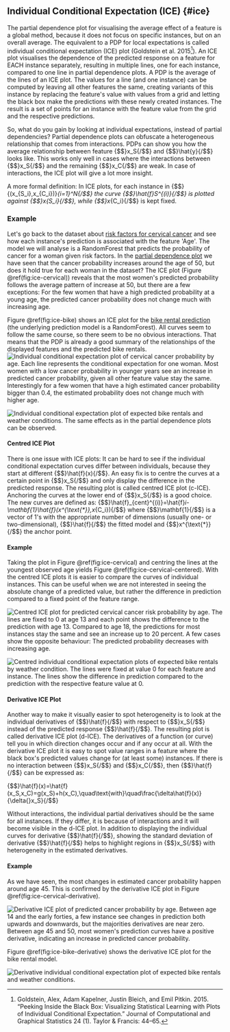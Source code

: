 

## Individual Conditional Expectation (ICE) {#ice}

The partial dependence plot for visualising the average effect of a feature is a global method, because it does not focus on specific instances, but on an overall average.
The equivalent to a PDP for local expectations is called individual conditional expectation (ICE) plot (Goldstein et al. 2015[^Goldstein2015]).
An ICE plot visualises the dependence of the predicted response on a feature for EACH instance separately, resulting in multiple lines, one for each instance, compared to one line in partial dependence plots.
A PDP is the average of the lines of an ICE plot.
The values for a line (and one instance) can be computed by leaving all other features the same, creating variants of this instance by replacing the feature's value with values from a grid and letting the black box make the predictions with these newly created instances.
The result is a set of points for an instance with the feature value from the grid and the respective predictions.

So, what do you gain by looking at individual expectations, instead of partial dependencies?
Partial dependence plots can obfuscate a heterogeneous relationship that comes from interactions.
PDPs can show you how the average relationship between feature {$$}x_S{/$$} and {$$}\hat{y}{/$$} looks like.
This works only well in cases where the interactions between {$$}x_S{/$$} and the remaining {$$}x_C{/$$} are weak.
In case of interactions, the ICE plot will give a lot more insight.

A more formal definition:
In ICE plots, for each instance in {$$}\{(x_{S_i},x_{C_i})\}_{i=1}^N{/$$} the curve {$$}\hat{f}_S^{(i)}{/$$} is plotted against {$$}x_{S_i}{/$$}, while {$$}x_{C_i}{/$$} is kept fixed.

### Example
Let's go back to the dataset about [risk factors for cervical cancer](#cervical) and see how each instance's prediction is associated with the feature 'Age'.
The model we will analyse is a RandomForest that predicts the probability of cancer for a woman given risk factors.
In the [partial dependence plot](#pdp) we have seen that the cancer probability increases around the age of 50, but does it hold true for each woman in the dataset?
The ICE plot (Figure \@ref(fig:ice-cervical)) reveals that the most women's predicted probability follows the average pattern of increase at 50, but there are a few exceptions:
For the few women that have a high predicted probability at a young age, the predicted cancer probability does not change much with increasing age.

Figure \@ref(fig:ice-bike) shows an ICE plot for the [bike rental prediction](#bike-data) (the underlying prediction model is a RandomForest).
All curves seem to follow the same course, so there seem to be no obvious interactions.
That means that the PDP is already a good summary of the relationships of the displayed features and the predicted bike rentals.
![Individual conditional expectation plot of cervical cancer probability by age. Each line represents the conditional expectation for one woman. Most women with a low cancer probability in younger years see an increase in predicted cancer probability, given all other feature value stay the same. Interestingly for a few women that have a high estimated cancer probability bigger than 0.4, the estimated probability does not change much with higher age.](images/ice-cervical-1.png)

![Individual conditional expectation plot of expected bike rentals and weather conditions. The same effects as in the partial dependence plots can be observed.](images/ice-bike-1.png)

#### Centred ICE Plot
There is one issue with ICE plots:
It can be hard to see if the individual conditional expectation curves differ between individuals, because they start at different {$$}\hat{f}(x){/$$}.
An easy fix is to centre the curves at a certain point in {$$}x_S{/$$} and only display the difference in the predicted response.
The resulting plot is called centred ICE plot (c-ICE).
Anchoring the curves at the lower end of {$$}x_S{/$$} is a good choice.
The new curves are defined as:
{$$}\hat{f}_{cent}^{(i)}=\hat{f}_i-\mathbf{1}\hat{f}(x^{\text{*}},x_{C_i}){/$$}
where {$$}\mathbf{1}{/$$} is a vector of 1's with the appropriate number of dimensions (usually one- or two-dimensional), {$$}\hat{f}{/$$} the fitted model and {$$}x^{\text{*}}{/$$} the anchor point.

#### Example
Taking the plot in Figure \@ref(fig:ice-cervical) and centring the lines at the youngest observed age yields Figure \@ref(fig:ice-cervical-centered).
With the centred ICE plots it is easier to compare the curves of individual instances.
This can be useful when we are not interested in seeing the absolute change of a predicted value, but rather the difference in prediction compared to a fixed point of the feature range.

![Centred ICE plot for predicted cervical cancer risk probability by age. The lines are fixed to 0 at age 13 and each point shows the difference to the prediction with age 13. Compared to age 18, the predictions for most instances stay the same and see an increase up to 20 percent. A few cases show the opposite behaviour: The predicted probability decreases with increasing age.](images/ice-cervical-centered-1.png)

![Centred individual conditional expectation plots of expected bike rentals by weather condition. The lines were fixed at value 0 for each feature and instance. The lines show the difference in prediction compared to the prediction with the respective feature value at 0.](images/ice-bike-centered-1.png)

#### Derivative ICE Plot
Another way to make it visually easier to spot heterogeneity is to look at the individual derivatives of {$$}\hat{f}{/$$} with respect to {$$}x_S{/$$} instead of the predicted response {$$}\hat{f}{/$$}.
The resulting plot is called derivative ICE plot (d-ICE).
The derivatives of a function (or curve) tell you in which direction changes occur and if any occur at all.
With the derivative ICE plot it is easy to spot value ranges in a feature where the black box's predicted values change for (at least some) instances.
If there is no interaction between {$$}x_S{/$$} and {$$}x_C{/$$}, then {$$}\hat{f}{/$$} can be expressed as:

{$$}\hat{f}(x)=\hat{f}(x_S,x_C)=g(x_S)+h(x_C),\quad\text{with}\quad\frac{\delta\hat{f}(x)}{\delta{}x_S}{/$$}

Without interactions, the individual partial derivatives should be the same for all instances.
If they differ, it is because of interactions and it will become visible in the d-ICE plot.
In addition to displaying the individual curves for derivative {$$}\hat{f}{/$$}, showing the standard deviation of derivative {$$}\hat{f}{/$$} helps to highlight regions in {$$}x_S{/$$} with heterogeneity in the estimated derivatives.

#### Example
As we have seen, the most changes in estimated cancer probability happen around age 45.
This is confirmed by the derivative ICE plot in Figure \@ref(fig:ice-cervical-derivative).

![Derivative ICE plot of predicted cancer probability by age. Between age 14 and the early forties, a few instance see changes in prediction both upwards and downwards, but the majorities derivatives are near zero. Between age 45 and 50, most women's prediction curves have a positive derivative, indicating an increase in predicted cancer probability.](images/ice-cervical-derivative-1.png)

Figure \@ref(fig:ice-bike-derivative) shows the derivative ICE plot for the bike rental model.

![Derivative individual conditional expectation plot of expected bike rentals and weather conditions.](images/ice-bike-derivative-1.png)


[^Goldstein2015]: Goldstein, Alex, Adam Kapelner, Justin Bleich, and Emil Pitkin. 2015. “Peeking Inside the Black Box: Visualizing Statistical Learning with Plots of Individual Conditional Expectation.” Journal of Computational and Graphical Statistics 24 (1). Taylor & Francis: 44–65.
